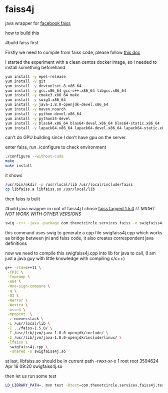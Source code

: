 # faiss4j
java wrapper for [facebook faiss](https://github.com/facebookresearch/faiss)

how to build this

#build faiss first

Firstly we need to compile from faiss code, please follow [this doc](https://github.com/facebookresearch/faiss/blob/master/INSTALL.md)

I started the experiment with a clean centos docker image, so I needed to install something beforehand

```bash
yum install -y epel-release
yum install -y git
yum install -y devtoolset-8.x86_64
yum install -y gcc.x86_64 gcc-c++.x86_64 libgcc.x86_64
yum install -y cmake3.x86_64 make
yum install -y swig3.x86_64
yum install -y java-1.8.0-openjdk-devel.x86_64
yum install -y maven.noarch
yum install -y python-devel.x86_64
yum install -y python34-devel
yum install -y blas64.x86_64 blas64-devel.x86_64 blas64-static.x86_64
yum install -y lapack64.x86_64 lapack64-devel.x86_64 lapack64-static.x86_64
```

can't do GPU building since I don't have gpu on the server.

enter faiss, run ./configure to check environment
```bash
./configure --without-cuda
make
make install
```
it shows
```bash 
/usr/bin/mkdir -p /usr/local/lib /usr/local/include/faiss
cp libfaiss.a libfaiss.so /usr/local/lib
```
then faiss is built

#build java wrapper
in root of faiss4j 
I chose [faiss tagged 1.5.0](https://github.com/facebookresearch/faiss/archive/v1.5.0.zip)
*IT MIGHT NOT WORK WITH OTHER VERSIONS*
```bash
swig -c++ -java -package com.thenetcircle.services.faiss -o swigfaiss4j.cpp  -outdir src/main/java/com/thenetcircle/services/faiss/ -Doverride= -I../faiss-1.5.0/ swigfaiss4j.swig
```
this command uses swig to generate a cpp file swigfaiss4j.cpp
which works as bridge between jni and faiss code,
it also creates correspondent java definitions 

now we need to compile this swigfaiss4j.cpp into lib for java to call,
(I am just a java guy with little knowledge with compiling c/c++)

```bash
g++ -std=c++11 \
 -fPIC \
 -fopenmp \
 -m64 \
 -Wno-sign-compare \
 -g \
 -O3 \
 -Werror \
 -Wextra \
 -msse4 \
 -mpopcnt  \
 -z noexecstack \
 -L /usr/local/lib \
 -I ../faiss-1.5.0/ \
 -I /usr/lib/jvm/java-1.8.0-openjdk/include/ \
 -I /usr/lib/jvm/java-1.8.0-openjdk/include/linux/ \
 -lfaiss \
  swigfaiss4j.cpp \
  -shared -o swigfaiss4j.so
```  

at last, libfaiss.so should be in current path
-rwxr-xr-x 1 root root 3594624 Apr 16 09:20 swigfaiss4j.so
  
then let us run some test
```bash
LD_LIBRARY_PATH=. mvn test -Dtest=com.thenetcircle.services.faiss4j.tests.Examples#testLib  
```


